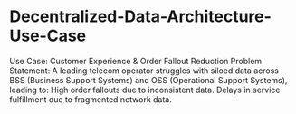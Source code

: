 # Decentralized-Data-Architecture-Use-Case
Use Case: Customer Experience &amp; Order Fallout Reduction Problem Statement: A leading telecom operator struggles with siloed data across BSS (Business Support Systems) and OSS (Operational Support Systems), leading to:  High order fallouts due to inconsistent data.  Delays in service fulfillment due to fragmented network data.  
